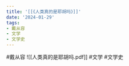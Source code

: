 ```yaml
---
title: '[[《人类真的是耶胡吗》]]'
date: '2024-01-29'
tags:
- 戴从容
- 文学
- 文学史
---
```

#戴从容
![[人类真的是耶胡吗.pdf]]
#文学 #文学史
